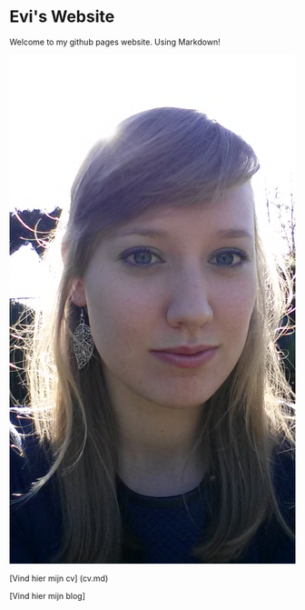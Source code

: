 ---
---
# Evi's Website
Welcome to my github pages website.
Using Markdown!

![alt text](/images/Beste.jpg)

[Vind hier mijn cv] (cv.md)

[Vind hier mijn blog] 

